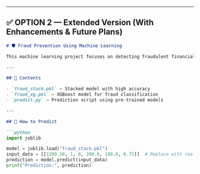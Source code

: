 
---

## ✅ OPTION 2 — Extended Version (With Enhancements & Future Plans)

```markdown
# 🛡️ Fraud Prevention Using Machine Learning

This machine learning project focuses on detecting fraudulent financial transactions. It features a well-structured pipeline using two ML models (`XGBoost`, `Stacked Ensemble`) and includes ready-to-use `.pkl` files for deployment.

---

## 📁 Contents

- `fraud_stack.pkl` – Stacked model with high accuracy
- `fraud_xg.pkl` – XGBoost model for fraud classification
- `predict.py` – Prediction script using pre-trained models

---

## 🚀 How to Predict

```python
import joblib

model = joblib.load("fraud_stack.pkl")
input_data = [[1200.50, 1, 0, 300.0, 100.0, 0.75]]  # Replace with real input
prediction = model.predict(input_data)
print("Prediction:", prediction)
